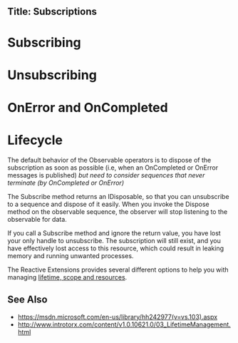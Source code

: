 Title: Subscriptions
---

# Subscribing


# Unsubscribing


# OnError and OnCompleted


# Lifecycle

The default behavior of the Observable operators is to dispose of the subscription as soon as possible (i.e, when an OnCompleted or OnError messages is published) _but need to consider sequences that never terminate (by OnCompleted or OnError)_

The Subscribe method returns an IDisposable, so that you can unsubscribe to a sequence and dispose of it easily. When you invoke the Dispose method on the observable sequence, the observer will stop listening to the observable for data.

If you call a Subscribe method and ignore the return value, you have lost your only handle to unsubscribe. The subscription will still exist, and you have effectively lost access to this resource, which could result in leaking memory and running unwanted processes.

The Reactive Extensions provides several different options to help you with managing [lifetime, scope and resources](disposables).

## See Also

* https://msdn.microsoft.com/en-us/library/hh242977(v=vs.103).aspx
* http://www.introtorx.com/content/v1.0.10621.0/03_LifetimeManagement.html

